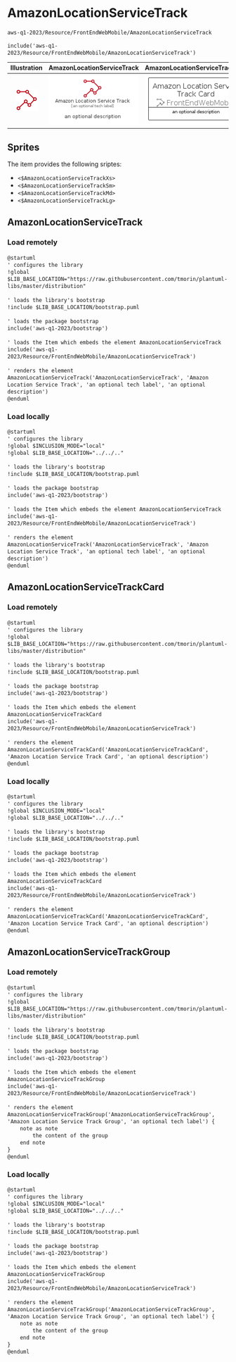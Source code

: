 # AmazonLocationServiceTrack


```text
aws-q1-2023/Resource/FrontEndWebMobile/AmazonLocationServiceTrack
```

```text
include('aws-q1-2023/Resource/FrontEndWebMobile/AmazonLocationServiceTrack')
```



| Illustration | AmazonLocationServiceTrack | AmazonLocationServiceTrackCard | AmazonLocationServiceTrackGroup |
| :---: | :---: | :---: | :---: |
| ![illustration for Illustration](../../../aws-q1-2023/Resource/FrontEndWebMobile/AmazonLocationServiceTrack.png) | ![illustration for AmazonLocationServiceTrack](../../../aws-q1-2023/Resource/FrontEndWebMobile/AmazonLocationServiceTrack.Local.png) | ![illustration for AmazonLocationServiceTrackCard](../../../aws-q1-2023/Resource/FrontEndWebMobile/AmazonLocationServiceTrackCard.Local.png) | ![illustration for AmazonLocationServiceTrackGroup](../../../aws-q1-2023/Resource/FrontEndWebMobile/AmazonLocationServiceTrackGroup.Local.png) |



## Sprites
The item provides the following sriptes:

- `<$AmazonLocationServiceTrackXs>`
- `<$AmazonLocationServiceTrackSm>`
- `<$AmazonLocationServiceTrackMd>`
- `<$AmazonLocationServiceTrackLg>`





## AmazonLocationServiceTrack

### Load remotely
```plantuml
@startuml
' configures the library
!global $LIB_BASE_LOCATION="https://raw.githubusercontent.com/tmorin/plantuml-libs/master/distribution"

' loads the library's bootstrap
!include $LIB_BASE_LOCATION/bootstrap.puml

' loads the package bootstrap
include('aws-q1-2023/bootstrap')

' loads the Item which embeds the element AmazonLocationServiceTrack
include('aws-q1-2023/Resource/FrontEndWebMobile/AmazonLocationServiceTrack')

' renders the element
AmazonLocationServiceTrack('AmazonLocationServiceTrack', 'Amazon Location Service Track', 'an optional tech label', 'an optional description')
@enduml
```

### Load locally
```plantuml
@startuml
' configures the library
!global $INCLUSION_MODE="local"
!global $LIB_BASE_LOCATION="../../.."

' loads the library's bootstrap
!include $LIB_BASE_LOCATION/bootstrap.puml

' loads the package bootstrap
include('aws-q1-2023/bootstrap')

' loads the Item which embeds the element AmazonLocationServiceTrack
include('aws-q1-2023/Resource/FrontEndWebMobile/AmazonLocationServiceTrack')

' renders the element
AmazonLocationServiceTrack('AmazonLocationServiceTrack', 'Amazon Location Service Track', 'an optional tech label', 'an optional description')
@enduml
```

## AmazonLocationServiceTrackCard

### Load remotely
```plantuml
@startuml
' configures the library
!global $LIB_BASE_LOCATION="https://raw.githubusercontent.com/tmorin/plantuml-libs/master/distribution"

' loads the library's bootstrap
!include $LIB_BASE_LOCATION/bootstrap.puml

' loads the package bootstrap
include('aws-q1-2023/bootstrap')

' loads the Item which embeds the element AmazonLocationServiceTrackCard
include('aws-q1-2023/Resource/FrontEndWebMobile/AmazonLocationServiceTrack')

' renders the element
AmazonLocationServiceTrackCard('AmazonLocationServiceTrackCard', 'Amazon Location Service Track Card', 'an optional description')
@enduml
```

### Load locally
```plantuml
@startuml
' configures the library
!global $INCLUSION_MODE="local"
!global $LIB_BASE_LOCATION="../../.."

' loads the library's bootstrap
!include $LIB_BASE_LOCATION/bootstrap.puml

' loads the package bootstrap
include('aws-q1-2023/bootstrap')

' loads the Item which embeds the element AmazonLocationServiceTrackCard
include('aws-q1-2023/Resource/FrontEndWebMobile/AmazonLocationServiceTrack')

' renders the element
AmazonLocationServiceTrackCard('AmazonLocationServiceTrackCard', 'Amazon Location Service Track Card', 'an optional description')
@enduml
```

## AmazonLocationServiceTrackGroup

### Load remotely
```plantuml
@startuml
' configures the library
!global $LIB_BASE_LOCATION="https://raw.githubusercontent.com/tmorin/plantuml-libs/master/distribution"

' loads the library's bootstrap
!include $LIB_BASE_LOCATION/bootstrap.puml

' loads the package bootstrap
include('aws-q1-2023/bootstrap')

' loads the Item which embeds the element AmazonLocationServiceTrackGroup
include('aws-q1-2023/Resource/FrontEndWebMobile/AmazonLocationServiceTrack')

' renders the element
AmazonLocationServiceTrackGroup('AmazonLocationServiceTrackGroup', 'Amazon Location Service Track Group', 'an optional tech label') {
    note as note
        the content of the group
    end note
}
@enduml
```

### Load locally
```plantuml
@startuml
' configures the library
!global $INCLUSION_MODE="local"
!global $LIB_BASE_LOCATION="../../.."

' loads the library's bootstrap
!include $LIB_BASE_LOCATION/bootstrap.puml

' loads the package bootstrap
include('aws-q1-2023/bootstrap')

' loads the Item which embeds the element AmazonLocationServiceTrackGroup
include('aws-q1-2023/Resource/FrontEndWebMobile/AmazonLocationServiceTrack')

' renders the element
AmazonLocationServiceTrackGroup('AmazonLocationServiceTrackGroup', 'Amazon Location Service Track Group', 'an optional tech label') {
    note as note
        the content of the group
    end note
}
@enduml
```

